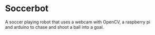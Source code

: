 # Soccerbot
A soccer playing robot that uses a webcam with OpenCV, a raspberry pi and arduino to chase and shoot a ball into a goal.
